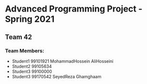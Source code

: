 # Advanced Programming Project - Spring 2021
## Team 42

### Team Members:
- Student1 99101921 MohammadHossein AliHosseini
- Student2 99105634
- Student3 99100000
- Student3 99170542 SeyedReza Ghamghaam
